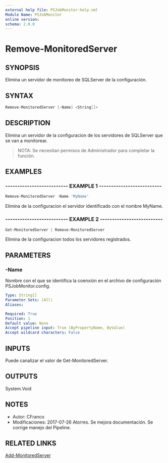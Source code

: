 ```yaml
---
external help file: PSJobMonitor-help.xml
Module Name: PSJobMonitor
online version: 
schema: 2.0.0
---
```


# Remove-MonitoredServer

## SYNOPSIS
Elimina un servidor de monitoreo de SQLServer de la configuración.

## SYNTAX

```powershell
Remove-MonitoredServer [-Name] <String[]>
```

## DESCRIPTION
Elimina un servidor de la configuracion de los servidores de SQLServer que se van a monitorear.
> NOTA: Se necesitan permisos de Administrador para completar la función.

## EXAMPLES

### -------------------------- EXAMPLE 1 --------------------------
```powershell
Remove-MonitoredServer -Name 'MyName'
```

Elimina de la configuracion el servidor identificado con el nombre MyName.

### -------------------------- EXAMPLE 2 --------------------------
```powershell
Get-MonitoredServer | Remove-MonitoredServer
```

Elimina de la configuracion todos los servidores registrados.

## PARAMETERS

### -Name
Nombre con el que se identifica la coenxión en el archivo de configuración PSJobMonitor.config.

```yaml
Type: String[]
Parameter Sets: (All)
Aliases: 

Required: True
Position: 1
Default value: None
Accept pipeline input: True (ByPropertyName, ByValue)
Accept wildcard characters: False
```

## INPUTS
Puede canalizar el valor de Get-MonitoredServer.

## OUTPUTS

System.Void

## NOTES
- Autor: CFranco
- Modificaciones: 2017-07-26 Atorres. Se mejora documentación. Se corrige manejo del Pipeline.

## RELATED LINKS

[Add-MonitoredServer](Add-MonitoredServer.md)


